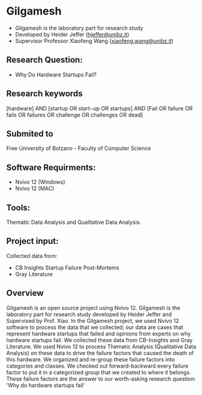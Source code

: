 # Gilgamesh
- Gilgamesh  is the laboratory part for research study 
- Developed by Heider Jeffer (hjeffer@unibz.it)             
- Supervisor Professor Xiaofeng Wang (xiaofeng.wang@unibz.it)
## Research Question:
- Why Do Hardware Startups Fail?
## Research keywords
[hardware] AND [startup OR start−up OR startups] AND [Fail OR failure OR fails OR failures OR challenge OR challenges OR dead]

## Submited to
Free University of Bolzano - Faculty of Computer Science
##  Software Requirments:
- Nvivo 12 (Windows)
- Nvivo 12 (MAC)
## Tools:
Thematic Data Analysis and Qualitative Data Analysis.
## Project input:
Collected data from: 
- CB Insights Startup Failure Post-Mortems 
- Gray Literature
##  Overview    
Gilgamesh is an open source project using Nvivo 12. Gilgamesh  is the laboratory part for research study developed by Heider Jeffer and Supervised by  Prof. Xiao. In the Gilgamesh project, we used Nvivo 12 software to process the data that we collected; our data are cases that represent hardware startups that failed and opinions from experts on why hardware startups fail. We collected these data from CB-Insights and Gray Literature. We used Nvivo 12 to process Thematic Analysis  (Qualitative Data Analysis)  on these data to drive the failure factors that caused the death of this hardware. We organized and re-group these failure factors into categories and classes. We checked out forward-backward every failure factor to put it in a categorized group that we created to where it belongs. These failure factors are the  answer to our worth-asking research question: 'Why do hardware startups fail'







